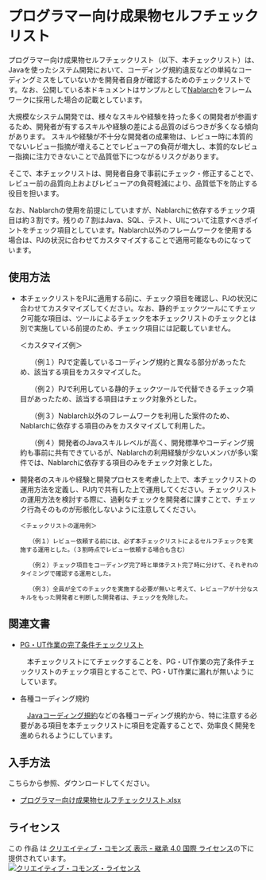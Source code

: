 # プログラマー向け成果物セルフチェックリスト

プログラマー向け成果物セルフチェックリスト（以下、本チェックリスト）は、Javaを使ったシステム開発において、コーディング規約違反などの単純なコーディングミスをしていないかを開発者自身が確認するためのチェックリストです。なお、公開している本ドキュメントはサンプルとして[Nablarch](https://nablarch.github.io/docs/LATEST/doc/)をフレームワークに採用した場合の記載としています。

大規模なシステム開発では、様々なスキルや経験を持った多くの開発者が参画するため、開発者が有するスキルや経験の差による品質のばらつきが多くなる傾向があります。
スキルや経験が不十分な開発者の成果物は、レビュー時に本質的でないレビュー指摘が増えることでレビューアの負荷が増大し、本質的なレビュー指摘に注力できないことで品質低下につながるリスクがあります。

そこで、本チェックリストは、開発者自身で事前にチェック・修正することで、レビュー前の品質向上およびレビューアの負荷軽減により、品質低下を防止する役目を担います。

なお、Nablarchの使用を前提にしていますが、Nablarchに依存するチェック項目は約３割です。残りの７割はJava、SQL、テスト、UIについて注意すべきポイントをチェック項目としています。Nablarch以外のフレームワークを使用する場合は、PJの状況に合わせてカスタマイズすることで適用可能なものになっています。

## 使用方法

- 本チェックリストをPJに適用する前に、チェック項目を確認し、PJの状況に合わせてカスタマイズしてください。なお、静的チェックツールにてチェック可能な項目は、ツールによるチェックを本チェックリストのチェックとは別で実施している前提のため、チェック項目には記載していません。

    ＜カスタマイズ例＞

    　　（例１）PJで定義しているコーディング規約と異なる部分があったため、該当する項目をカスタマイズした。

    　　（例２）PJで利用している静的チェックツールで代替できるチェック項目があったため、該当する項目はチェック対象外とした。

    　　（例３）Nablarch以外のフレームワークを利用した案件のため、Nablarchに依存する項目のみをカスタマイズして利用した。

    　　（例４）開発者のJavaスキルレベルが高く、開発標準やコーディング規約も事前に共有できているが、Nablarchの利用経験が少ないメンバが多い案件では、Nablarchに依存する項目のみをチェック対象とした。

- 開発者のスキルや経験と開発プロセスを考慮した上で、本チェックリストの運用方法を定義し、PJ内で共有した上で運用してください。チェックリストの運用方法を検討する際に、過剰なチェックを開発者に課すことで、チェック行為そのものが形骸化しないように注意してください。

      ＜チェックリストの運用例＞
      
      　　（例１）レビュー依頼する前には、必ず本チェックリストによるセルフチェックを実施する運用とした。（３割時点でレビュー依頼する場合も含む）
      
      　　（例２）チェック項目をコーディング完了時と単体テスト完了時に分けて、それぞれのタイミングで確認する運用とした。
      
      　　（例３）全員が全てのチェックを実施する必要が無いと考えて、レビューアが十分なスキルをもった開発者と判断した開発者は、チェックを免除した。

## 関連文書

- [PG・UT作業の完了条件チェックリスト](https://fintan.jp/?p=1367)

  　本チェックリストにてチェックすることを、PG・UT作業の完了条件チェックリストのチェック項目とすることで、PG・UT作業に漏れが無いようにしています。

- 各種コーディング規約

  　[Javaコーディング規約](https://github.com/nablarch-development-standards/nablarch-style-guide/blob/master/java/java-style-guide.md)などの各種コーディング規約から、特に注意する必要がある項目を本チェックリストに項目を定義することで、効率良く開発を進められるようにしています。

## 入手方法

こちらから参照、ダウンロードしてください。

- [プログラマー向け成果物セルフチェックリスト.xlsx](./docs/プログラマー向け成果物セルフチェックリスト.xlsx?raw=true)

## ライセンス

この 作品 は <a rel="license" href="http://creativecommons.org/licenses/by-sa/4.0/">クリエイティブ・コモンズ 表示 - 継承 4.0 国際 ライセンス</a>の下に提供されています。
<br />
<a rel="license" href="http://creativecommons.org/licenses/by-sa/4.0/">
  <img alt="クリエイティブ・コモンズ・ライセンス" style="border-width:0" src="https://i.creativecommons.org/l/by-sa/4.0/88x31.png" />
</a>